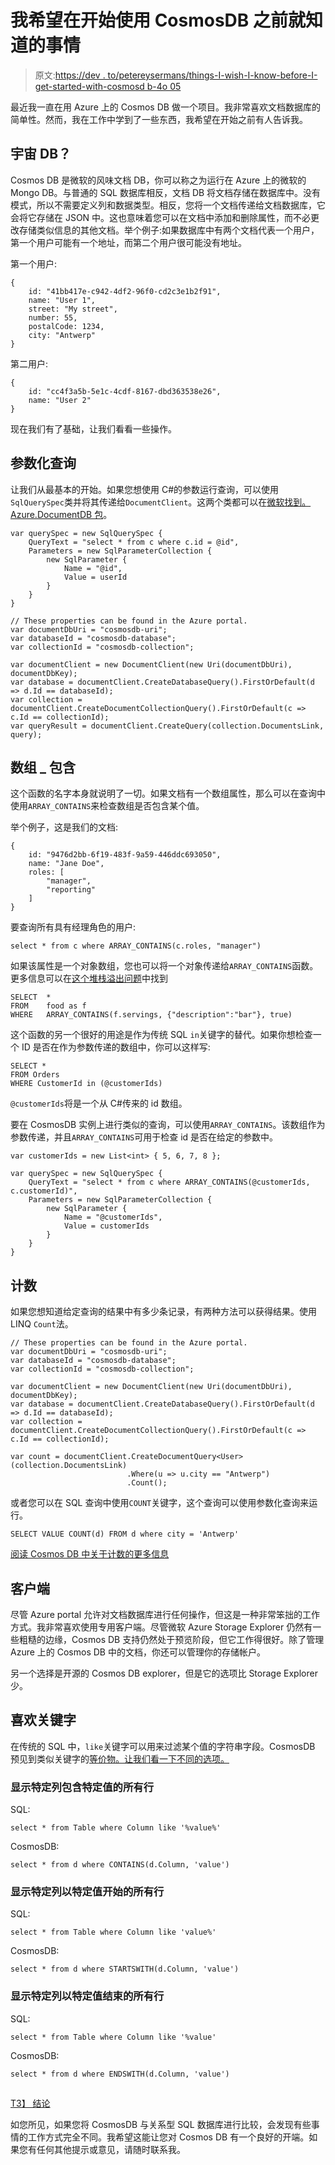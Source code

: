 # 我希望在开始使用 CosmosDB 之前就知道的事情

> 原文:[https://dev . to/petereysermans/things-I-wish-I-know-before-I-get-started-with-cosmosd b-4o 05](https://dev.to/petereysermans/things-i-wish-i-knew-before-i-got-started-with-cosmosdb-4o05)

最近我一直在用 Azure 上的 Cosmos DB 做一个项目。我非常喜欢文档数据库的简单性。然而，我在工作中学到了一些东西，我希望在开始之前有人告诉我。

## [](#cosmos-db)宇宙 DB？

Cosmos DB 是微软的风味文档 DB，你可以称之为运行在 Azure 上的微软的 Mongo DB。与普通的 SQL 数据库相反，文档 DB 将文档存储在数据库中。没有模式，所以不需要定义列和数据类型。相反，您将一个文档传递给文档数据库，它会将它存储在 JSON 中。这也意味着您可以在文档中添加和删除属性，而不必更改存储类似信息的其他文档。举个例子:如果数据库中有两个文档代表一个用户，第一个用户可能有一个地址，而第二个用户很可能没有地址。

第一个用户:

```
{
    id: "41bb417e-c942-4df2-96f0-cd2c3e1b2f91",
    name: "User 1",
    street: "My street",
    number: 55,
    postalCode: 1234,
    city: "Antwerp"
} 
```

第二用户:

```
{
    id: "cc4f3a5b-5e1c-4cdf-8167-dbd363538e26",
    name: "User 2"
} 
```

现在我们有了基础，让我们看看一些操作。

## [](#parameterized-query)参数化查询

让我们从最基本的开始。如果您想使用 C#的参数运行查询，可以使用`SqlQuerySpec`类并将其传递给`DocumentClient`。这两个类都可以在[微软找到。Azure.DocumentDB 包](https://www.nuget.org/packages/Microsoft.Azure.DocumentDB/)。

```
var querySpec = new SqlQuerySpec {
    QueryText = "select * from c where c.id = @id",
    Parameters = new SqlParameterCollection {
        new SqlParameter { 
            Name = "@id",
            Value = userId
        }
    }
}

// These properties can be found in the Azure portal.
var documentDbUri = "cosmosdb-uri";
var databaseId = "cosmosdb-database";
var collectionId = "cosmosdb-collection";

var documentClient = new DocumentClient(new Uri(documentDbUri), documentDbKey);
var database = documentClient.CreateDatabaseQuery().FirstOrDefault(d => d.Id == databaseId);
var collection = documentClient.CreateDocumentCollectionQuery().FirstOrDefault(c => c.Id == collectionId);
var queryResult = documentClient.CreateQuery(collection.DocumentsLink, query); 
```

## [](#arraycontains)数组 _ 包含

这个函数的名字本身就说明了一切。如果文档有一个数组属性，那么可以在查询中使用`ARRAY_CONTAINS`来检查数组是否包含某个值。

举个例子，这是我们的文档:

```
{
    id: "9476d2bb-6f19-483f-9a59-446ddc693050",
    name: "Jane Doe",
    roles: [
        "manager",
        "reporting"
    ]
} 
```

要查询所有具有经理角色的用户:

```
select * from c where ARRAY_CONTAINS(c.roles, "manager") 
```

如果该属性是一个对象数组，您也可以将一个对象传递给`ARRAY_CONTAINS`函数。更多信息可以在[这个堆栈溢出问题](https://stackoverflow.com/questions/35137136/documentdb-sql-with-array-contains)中找到

```
SELECT  *
FROM    food as f
WHERE   ARRAY_CONTAINS(f.servings, {"description":"bar"}, true) 
```

这个函数的另一个很好的用途是作为传统 SQL `in`关键字的替代。如果你想检查一个 ID 是否在作为参数传递的数组中，你可以这样写:

```
SELECT *
FROM Orders
WHERE CustomerId in (@customerIds) 
```

`@customerIds`将是一个从 C#传来的 id 数组。

要在 CosmosDB 实例上进行类似的查询，可以使用`ARRAY_CONTAINS`。该数组作为参数传递，并且`ARRAY_CONTAINS`可用于检查 id 是否在给定的参数中。

```
var customerIds = new List<int> { 5, 6, 7, 8 };

var querySpec = new SqlQuerySpec {
    QueryText = "select * from c where ARRAY_CONTAINS(@customerIds, c.customerId)",
    Parameters = new SqlParameterCollection {
        new SqlParameter { 
            Name = "@customerIds",
            Value = customerIds
        }
    }
} 
```

## [](#count)计数

如果您想知道给定查询的结果中有多少条记录，有两种方法可以获得结果。使用 LINQ `Count`法。

```
// These properties can be found in the Azure portal.
var documentDbUri = "cosmosdb-uri";
var databaseId = "cosmosdb-database";
var collectionId = "cosmosdb-collection";

var documentClient = new DocumentClient(new Uri(documentDbUri), documentDbKey);
var database = documentClient.CreateDatabaseQuery().FirstOrDefault(d => d.Id == databaseId);
var collection = documentClient.CreateDocumentCollectionQuery().FirstOrDefault(c => c.Id == collectionId);

var count = documentClient.CreateDocumentQuery<User>(collection.DocumentsLink)
                          .Where(u => u.city == "Antwerp")
                          .Count(); 
```

或者您可以在 SQL 查询中使用`COUNT`关键字，这个查询可以使用参数化查询来运行。

```
SELECT VALUE COUNT(d) FROM d where city = 'Antwerp' 
```

[阅读 Cosmos DB 中关于计数的更多信息](https://stackoverflow.com/questions/45183435/how-to-construct-iqueryable-query-using-linq-when-i-just-need-count-without-read)

## [](#client)客户端

尽管 Azure portal 允许对文档数据库进行任何操作，但这是一种非常笨拙的工作方式。我非常喜欢使用专用客户端。尽管微软 Azure Storage Explorer 仍然有一些粗糙的边缘，Cosmos DB 支持仍然处于预览阶段，但它工作得很好。除了管理 Azure 上的 Cosmos DB 中的文档，你还可以管理你的存储帐户。

另一个选择是开源的 Cosmos DB explorer，但是它的选项比 Storage Explorer 少。

## [](#like-keyword)喜欢关键字

在传统的 SQL 中，`like`关键字可以用来过滤某个值的字符串字段。CosmosDB 预见到类似关键字的[等价物。让我们看一下不同的选项。](https://stackoverflow.com/questions/36663017/does-documentdb-support-the-like-keyword-in-queries)

### [](#show-all-rows-where-a-specific-column-contains-a-certain-value)显示特定列包含特定值的所有行

SQL:

```
select * from Table where Column like '%value%' 
```

CosmosDB:

```
select * from d where CONTAINS(d.Column, 'value') 
```

### [](#show-all-rows-where-a-specific-column-starts-with-a-certain-value)显示特定列以特定值开始的所有行

SQL:

```
select * from Table where Column like 'value%' 
```

CosmosDB:

```
select * from d where STARTSWITH(d.Column, 'value') 
```

### [](#show-all-rows-where-a-specific-column-ends-with-a-certain-value)显示特定列以特定值结束的所有行

SQL:

```
select * from Table where Column like '%value' 
```

CosmosDB:

```
select * from d where ENDSWITH(d.Column, 'value') 
```

## 
 [T3】
结论](#conclusion) 

如您所见，如果您将 CosmosDB 与关系型 SQL 数据库进行比较，会发现有些事情的工作方式完全不同。我希望这能让您对 Cosmos DB 有一个良好的开端。如果您有任何其他提示或意见，请随时联系我。